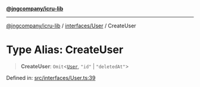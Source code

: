 [**@jngcompany/icru-lib**](../../../README.md)

***

[@jngcompany/icru-lib](../../../README.md) / [interfaces/User](../README.md) / CreateUser

# Type Alias: CreateUser

> **CreateUser**: `Omit`\<[`User`](../interfaces/User.md), `"id"` \| `"deletedAt"`\>

Defined in: [src/interfaces/User.ts:39](https://github.com/jngcompany/icru-lib/blob/d3a4d9c24074b22f396121b6f6d7c5106c66ae75/src/interfaces/User.ts#L39)
